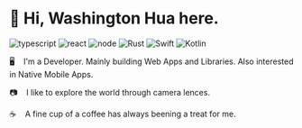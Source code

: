 # 👋 Hi, Washington Hua here.

![typescript](https://img.shields.io/badge/-typescript-000?&style=for-the-badge&logo=typescript)
![react](https://img.shields.io/badge/react-000?&style=for-the-badge&logo=react)
![node](https://img.shields.io/badge/node.js-000?&style=for-the-badge&logo=node.js)
![Rust](https://img.shields.io/badge/-rust-000000?style=for-the-badge&logo=rust)
![Swift](https://img.shields.io/badge/-swift-000?style=for-the-badge&logo=swift&logoColor=F05138)
![Kotlin](https://img.shields.io/badge/-kotlin-000?style=for-the-badge&logo=kotlin&logoColor=7F52FF)



🖥  &nbsp;&nbsp; I'm a Developer. Mainly building Web Apps and Libraries. Also interested in Native Mobile Apps.

📷  &nbsp;&nbsp; I like to explore the world through camera lences.

☕️  &nbsp;&nbsp; A fine cup of a coffee has always beening a treat for me.
